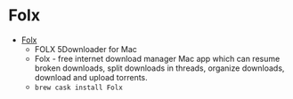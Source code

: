 # Folx
- [Folx](https://mac.eltima.com/download-manager.html)
  -  FOLX 5Downloader for Mac
  - Folx - free internet download manager Mac app which can resume broken downloads, split downloads in threads, organize downloads, download and upload torrents.
  - `brew cask install Folx`
